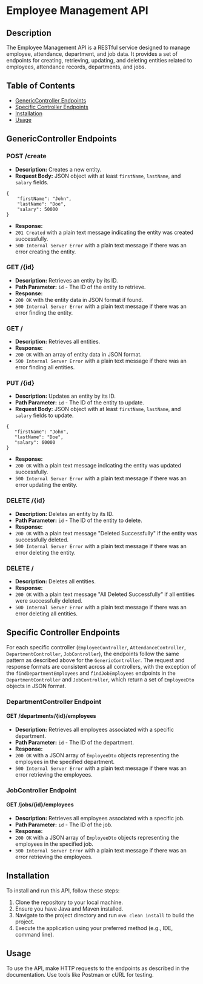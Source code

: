 # Employee Management API

## Description

The Employee Management API is a RESTful service designed to manage employee, attendance, department, and job data. It provides a set of endpoints for creating, retrieving, updating, and deleting entities related to employees, attendance records, departments, and jobs.

## Table of Contents

- [GenericController Endpoints](#genericcontroller-endpoints)
- [Specific Controller Endpoints](#specific-controller-endpoints)
- [Installation](#installation)
- [Usage](#usage)

## GenericController Endpoints

### POST /create

- **Description:** Creates a new entity.
- **Request Body:** JSON object with at least `firstName`, `lastName`, and `salary` fields.
```
{
    "firstName": "John",
    "lastName": "Doe",
    "salary": 50000
}
```
- **Response:**
 - `201 Created` with a plain text message indicating the entity was created successfully.
 - `500 Internal Server Error` with a plain text message if there was an error creating the entity.

### GET /{id}

- **Description:** Retrieves an entity by its ID.
- **Path Parameter:** `id` - The ID of the entity to retrieve.
- **Response:**
 - `200 OK` with the entity data in JSON format if found.
 - `500 Internal Server Error` with a plain text message if there was an error finding the entity.

### GET /

- **Description:** Retrieves all entities.
- **Response:**
 - `200 OK` with an array of entity data in JSON format.
 - `500 Internal Server Error` with a plain text message if there was an error finding all entities.

### PUT /{id}

- **Description:** Updates an entity by its ID.
- **Path Parameter:** `id` - The ID of the entity to update.
- **Request Body:** JSON object with at least `firstName`, `lastName`, and `salary` fields to update.
 ```
{
    "firstName": "John",
    "lastName": "Doe",
    "salary": 60000
}
```
- **Response:**
 - `200 OK` with a plain text message indicating the entity was updated successfully.
 - `500 Internal Server Error` with a plain text message if there was an error updating the entity.

### DELETE /{id}

- **Description:** Deletes an entity by its ID.
- **Path Parameter:** `id` - The ID of the entity to delete.
- **Response:**
 - `200 OK` with a plain text message "Deleted Successfully" if the entity was successfully deleted.
 - `500 Internal Server Error` with a plain text message if there was an error deleting the entity.

### DELETE /

- **Description:** Deletes all entities.
- **Response:**
 - `200 OK` with a plain text message "All Deleted Successfully" if all entities were successfully deleted.
 - `500 Internal Server Error` with a plain text message if there was an error deleting all entities.

## Specific Controller Endpoints

For each specific controller (`EmployeeController`, `AttendanceController`, `DepartmentController`, `JobController`), the endpoints follow the same pattern as described above for the `GenericController`. The request and response formats are consistent across all controllers, with the exception of the `findDepartmentEmployees` and `findJobEmployees` endpoints in the `DepartmentController` and `JobController`, which return a set of `EmployeeDto` objects in JSON format.

### DepartmentController Endpoint

#### GET /departments/{id}/employees

- **Description:** Retrieves all employees associated with a specific department.
- **Path Parameter:** `id` - The ID of the department.
- **Response:**
 - `200 OK` with a JSON array of `EmployeeDto` objects representing the employees in the specified department.
 - `500 Internal Server Error` with a plain text message if there was an error retrieving the employees.

### JobController Endpoint

#### GET /jobs/{id}/employees

- **Description:** Retrieves all employees associated with a specific job.
- **Path Parameter:** `id` - The ID of the job.
- **Response:**
 - `200 OK` with a JSON array of `EmployeeDto` objects representing the employees in the specified job.
 - `500 Internal Server Error` with a plain text message if there was an error retrieving the employees.

## Installation

To install and run this API, follow these steps:

1. Clone the repository to your local machine.
2. Ensure you have Java and Maven installed.
3. Navigate to the project directory and run `mvn clean install` to build the project.
4. Execute the application using your preferred method (e.g., IDE, command line).

## Usage

To use the API, make HTTP requests to the endpoints as described in the documentation. Use tools like Postman or cURL for testing.
